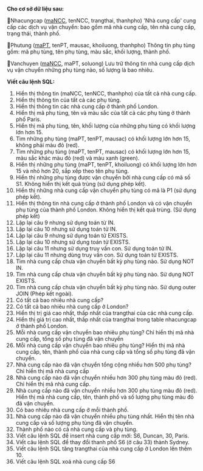 **Cho cơ sở dữ liệu sau:**

📌Nhacungcap (<u>maNCC</u>, tenNCC, trangthai, thanhpho)
'Nhà cung cấp' cung cấp các dịch vụ vận chuyển: bao gồm mã nhà cung cấp, tên nhà cung cấp, trạng thái, thành phố.

📌Phutung (<u>maPT</u>, tenPT, mausac, khoiluong, thanhpho)
Thông tin phụ tùng gồm: mã phụ tùng, tên phụ tùng, màu sắc, khối lượng, thành phố.

📌Vanchuyen (<u>maNCC</u>, maPT, soluong)
Lưu trữ thông tin nhà cung cấp dịch vụ vận chuyển những phụ tùng nào, số lượng là bao nhiêu.

**Viết câu lệnh SQL:**
1. Hiển thị thông tin (maNCC, tenNCC, thanhpho) của tất cả nhà cung cấp.
2. Hiển thị thông tin của tất cả các phụ tùng.
3. Hiển thị thông tin các nhà cung cấp ở thành phố London.
4. Hiển thị mã phụ tùng, tên và màu sắc của tất cả các phụ tùng ở thành phố Paris.
5. Hiển thị mã phụ tùng, tên, khối lượng của những phụ tùng có khối lượng lớn hơn 15.
6. Tìm những phụ tùng (maPT, tenPT, mausac) có khối lượng lớn hơn 15, không phải màu đỏ (red).
7. Tìm những phụ tùng (maPT, tenPT, mausac) có khối lượng lớn hơn 15, màu sắc khác màu đỏ (red) và màu xanh (green).
8. Hiển thị những phụ tùng (maPT, tenPT, khoiluong) có khối lượng lớn hơn 15 và nhỏ hơn 20, sắp xếp theo tên phụ tùng.
9. Hiển thị những phụ tùng được vận chuyển bởi nhà cung cấp có mã số S1. Không hiển thị kết quả trùng (sử dụng phép kết).
10. Hiển thị những nhà cung cấp vận chuyển phụ tùng có mã là P1 (sử dụng phép kết).
11. Hiển thị thông tin nhà cung cấp ở thành phố London và có vận chuyển phụ tùng của thành phố London. Không hiển thị kết quả trùng. (Sử dụng phép kết)
12. Lặp lại câu 9 nhưng sử dụng toán từ IN.
13. Lặp lại câu 10 nhưng sử dụng toán tử IN.
14. Lặp lại câu 9 nhưng sử dụng toán tử EXISTS.
15. Lặp lại câu 10 nhưng sử dụng toán tử EXISTS.
16. Lặp lại câu 11 nhưng sử dụng truy vấn con. Sử dụng toán tử IN.
17. Lặp lại câu 11 nhưng dùng truy vấn con. Sử dụng toán tử EXISTS.
18. Tìm nhà cung cấp chưa vận chuyển bất kỳ phụ tùng nào. Sử dụng NOT IN.
19. Tìm nhà cung cấp chưa vận chuyển bất kỳ phụ tùng nào. Sử dụng NOT EXISTS.
20. Tìm nhà cung cấp chưa vận chuyển bất kỳ phụ tùng nào. Sử dụng outer JOIN (Phép kết ngoài).
21. Có tất cả bao nhiêu nhà cung cấp?
22. Có tất cả bao nhiêu nhà cung cấp ở London?
23. Hiển thị trị giá cao nhất, thấp nhất của trangthai của các nhà cung cấp.
24. Hiển thị giá trị cao nhất, thấp nhất của trangthai trong table nhacungcap ở thành phố London.
25. Mỗi nhà cung cấp vận chuyển bao nhiêu phụ tùng? Chỉ hiển thị mã nhà cung cấp, tổng số phụ tùng đã vận chuyển
26. Mỗi nhà cung cấp vận chuyển bao nhiêu phụ tùng? Hiển thị mã nhà cung cấp, tên, thành phố của nhà cung cấp và tổng số phụ tùng đã vận chuyển.
27. Nhà cung cấp nào đã vận chuyển tổng cộng nhiều hơn 500 phụ tùng? Chỉ hiển thị mã nhà cung cấp
28. Nhà cung cấp nào đã vận chuyển nhiều hơn 300 phụ tùng màu đỏ (red). Chỉ hiển thị mã nhà cung cấp.
29. Nhà cung cấp nào đã vận chuyển nhiều hơn 300 phụ tùng màu đỏ (red). Hiển thị mã nhà cung cấp, tên, thành phố và số lượng phụ tùng màu đỏ đã vận chuyển.
30. Có bao nhiêu nhà cung cấp ở mỗi thành phố.
31. Nhà cung cấp nào đã vận chuyển nhiều phụ tùng nhất. Hiển thị tên nhà cung cấp và số lượng phụ tùng đã vận chuyển.
32. Thành phố nào có cả nhà cung cấp và phụ tùng.
33. Viết câu lệnh SQL để insert nhà cung cấp mới: S6, Duncan, 30, Paris.
34. Viết câu lệnh SQL để thay đổi thanh phố S6 (ở câu 33) thành Sydney.
35. Viết câu lệnh SQL tăng trangthai của nhà cung cấp ở London lên thêm 10.
36. Viết câu lệnh SQL xoá nhà cung cấp S6

